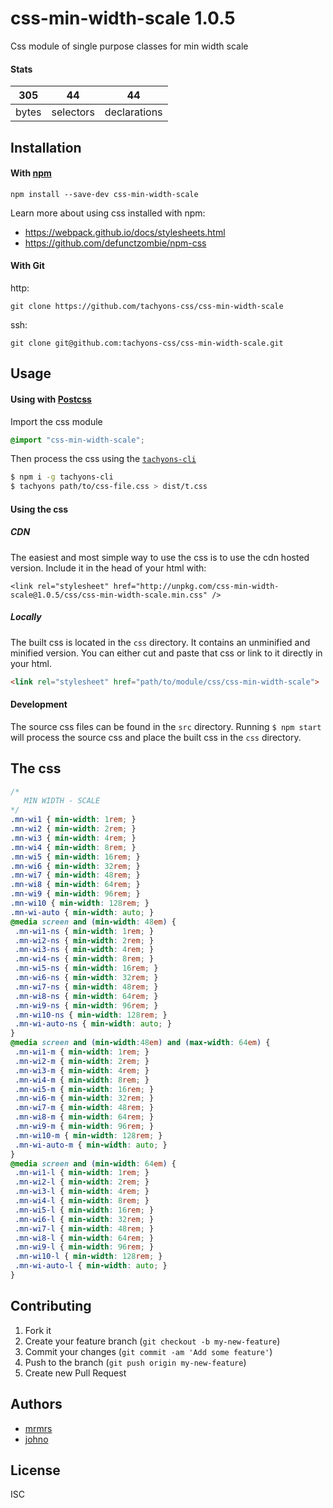 # css-min-width-scale 1.0.5

Css module of single purpose classes for min width scale

#### Stats

305 | 44 | 44
---|---|---
bytes | selectors | declarations

## Installation

#### With [npm](https://npmjs.com)

```
npm install --save-dev css-min-width-scale
```

Learn more about using css installed with npm:
* https://webpack.github.io/docs/stylesheets.html
* https://github.com/defunctzombie/npm-css

#### With Git

http:
```
git clone https://github.com/tachyons-css/css-min-width-scale
```

ssh:
```
git clone git@github.com:tachyons-css/css-min-width-scale.git
```

## Usage

#### Using with [Postcss](https://github.com/postcss/postcss)

Import the css module

```css
@import "css-min-width-scale";
```

Then process the css using the [`tachyons-cli`](https://github.com/tachyons-css/tachyons-cli)

```sh
$ npm i -g tachyons-cli
$ tachyons path/to/css-file.css > dist/t.css
```

#### Using the css

##### CDN
The easiest and most simple way to use the css is to use the cdn hosted version. Include it in the head of your html with:

```
<link rel="stylesheet" href="http://unpkg.com/css-min-width-scale@1.0.5/css/css-min-width-scale.min.css" />
```

##### Locally
The built css is located in the `css` directory. It contains an unminified and minified version.
You can either cut and paste that css or link to it directly in your html.

```html
<link rel="stylesheet" href="path/to/module/css/css-min-width-scale">
```

#### Development

The source css files can be found in the `src` directory.
Running `$ npm start` will process the source css and place the built css in the `css` directory.

## The css

```css
/*
   MIN WIDTH - SCALE
*/
.mn-wi1 { min-width: 1rem; }
.mn-wi2 { min-width: 2rem; }
.mn-wi3 { min-width: 4rem; }
.mn-wi4 { min-width: 8rem; }
.mn-wi5 { min-width: 16rem; }
.mn-wi6 { min-width: 32rem; }
.mn-wi7 { min-width: 48rem; }
.mn-wi8 { min-width: 64rem; }
.mn-wi9 { min-width: 96rem; }
.mn-wi10 { min-width: 128rem; }
.mn-wi-auto { min-width: auto; }
@media screen and (min-width: 48em) {
 .mn-wi1-ns { min-width: 1rem; }
 .mn-wi2-ns { min-width: 2rem; }
 .mn-wi3-ns { min-width: 4rem; }
 .mn-wi4-ns { min-width: 8rem; }
 .mn-wi5-ns { min-width: 16rem; }
 .mn-wi6-ns { min-width: 32rem; }
 .mn-wi7-ns { min-width: 48rem; }
 .mn-wi8-ns { min-width: 64rem; }
 .mn-wi9-ns { min-width: 96rem; }
 .mn-wi10-ns { min-width: 128rem; }
 .mn-wi-auto-ns { min-width: auto; }
}
@media screen and (min-width:48em) and (max-width: 64em) {
 .mn-wi1-m { min-width: 1rem; }
 .mn-wi2-m { min-width: 2rem; }
 .mn-wi3-m { min-width: 4rem; }
 .mn-wi4-m { min-width: 8rem; }
 .mn-wi5-m { min-width: 16rem; }
 .mn-wi6-m { min-width: 32rem; }
 .mn-wi7-m { min-width: 48rem; }
 .mn-wi8-m { min-width: 64rem; }
 .mn-wi9-m { min-width: 96rem; }
 .mn-wi10-m { min-width: 128rem; }
 .mn-wi-auto-m { min-width: auto; }
}
@media screen and (min-width: 64em) {
 .mn-wi1-l { min-width: 1rem; }
 .mn-wi2-l { min-width: 2rem; }
 .mn-wi3-l { min-width: 4rem; }
 .mn-wi4-l { min-width: 8rem; }
 .mn-wi5-l { min-width: 16rem; }
 .mn-wi6-l { min-width: 32rem; }
 .mn-wi7-l { min-width: 48rem; }
 .mn-wi8-l { min-width: 64rem; }
 .mn-wi9-l { min-width: 96rem; }
 .mn-wi10-l { min-width: 128rem; }
 .mn-wi-auto-l { min-width: auto; }
}
```

## Contributing

1. Fork it
2. Create your feature branch (`git checkout -b my-new-feature`)
3. Commit your changes (`git commit -am 'Add some feature'`)
4. Push to the branch (`git push origin my-new-feature`)
5. Create new Pull Request

## Authors

* [mrmrs](http://mrmrs.io)
* [johno](http://johnotander.com)

## License

ISC

